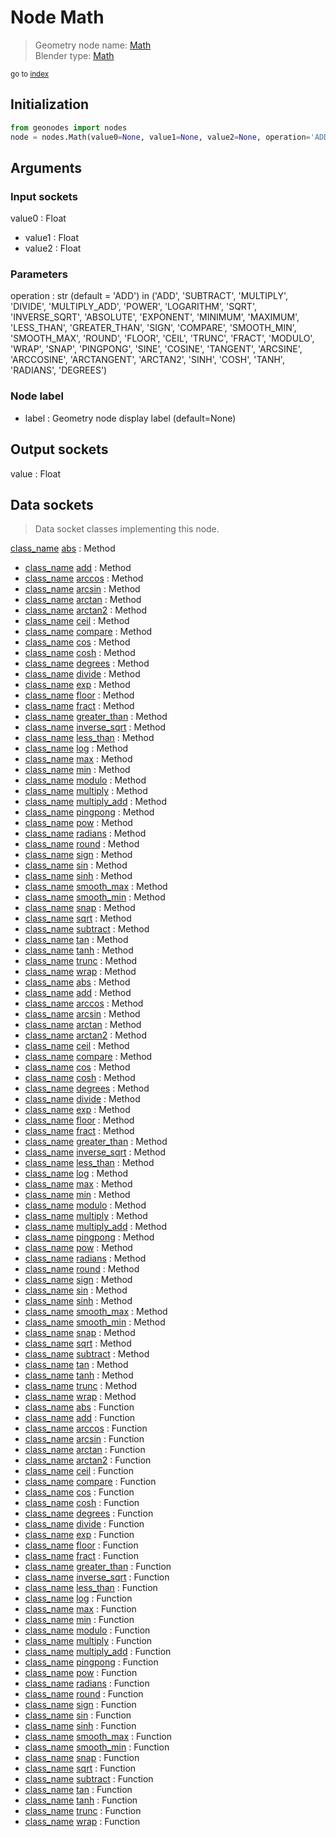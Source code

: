 
# Node Math

> Geometry node name: [Math](https://docs.blender.org/manual/en/latest/modeling/geometry_nodes/material/math.html)<br>
  Blender type: [Math](https://docs.blender.org/api/current/bpy.types.ShaderNodeMath.html)
  
<sub>go to [index](/docs/index.md)</sub>

## Initialization

```python
from geonodes import nodes
node = nodes.Math(value0=None, value1=None, value2=None, operation='ADD', label=None)
```



## Arguments


### Input sockets

value0 : Float
- value1 : Float
- value2 : Float

### Parameters

operation : str (default = 'ADD') in ('ADD', 'SUBTRACT', 'MULTIPLY', 'DIVIDE', 'MULTIPLY_ADD', 'POWER', 'LOGARITHM', 'SQRT', 'INVERSE_SQRT', 'ABSOLUTE', 'EXPONENT', 'MINIMUM', 'MAXIMUM', 'LESS_THAN', 'GREATER_THAN', 'SIGN', 'COMPARE', 'SMOOTH_MIN', 'SMOOTH_MAX', 'ROUND', 'FLOOR', 'CEIL', 'TRUNC', 'FRACT', 'MODULO', 'WRAP', 'SNAP', 'PINGPONG', 'SINE', 'COSINE', 'TANGENT', 'ARCSINE', 'ARCCOSINE', 'ARCTANGENT', 'ARCTAN2', 'SINH', 'COSH', 'TANH', 'RADIANS', 'DEGREES')

### Node label

- label : Geometry node display label (default=None)

## Output sockets

value : Float

## Data sockets

> Data socket classes implementing this node.
  
[class_name](/docs/sockets/Float.md) [abs](/docs/sockets/Float.md#abs) : Method
- [class_name](/docs/sockets/Float.md) [add](/docs/sockets/Float.md#add) : Method
- [class_name](/docs/sockets/Float.md) [arccos](/docs/sockets/Float.md#arccos) : Method
- [class_name](/docs/sockets/Float.md) [arcsin](/docs/sockets/Float.md#arcsin) : Method
- [class_name](/docs/sockets/Float.md) [arctan](/docs/sockets/Float.md#arctan) : Method
- [class_name](/docs/sockets/Float.md) [arctan2](/docs/sockets/Float.md#arctan2) : Method
- [class_name](/docs/sockets/Float.md) [ceil](/docs/sockets/Float.md#ceil) : Method
- [class_name](/docs/sockets/Float.md) [compare](/docs/sockets/Float.md#compare) : Method
- [class_name](/docs/sockets/Float.md) [cos](/docs/sockets/Float.md#cos) : Method
- [class_name](/docs/sockets/Float.md) [cosh](/docs/sockets/Float.md#cosh) : Method
- [class_name](/docs/sockets/Float.md) [degrees](/docs/sockets/Float.md#degrees) : Method
- [class_name](/docs/sockets/Float.md) [divide](/docs/sockets/Float.md#divide) : Method
- [class_name](/docs/sockets/Float.md) [exp](/docs/sockets/Float.md#exp) : Method
- [class_name](/docs/sockets/Float.md) [floor](/docs/sockets/Float.md#floor) : Method
- [class_name](/docs/sockets/Float.md) [fract](/docs/sockets/Float.md#fract) : Method
- [class_name](/docs/sockets/Float.md) [greater_than](/docs/sockets/Float.md#greater_than) : Method
- [class_name](/docs/sockets/Float.md) [inverse_sqrt](/docs/sockets/Float.md#inverse_sqrt) : Method
- [class_name](/docs/sockets/Float.md) [less_than](/docs/sockets/Float.md#less_than) : Method
- [class_name](/docs/sockets/Float.md) [log](/docs/sockets/Float.md#log) : Method
- [class_name](/docs/sockets/Float.md) [max](/docs/sockets/Float.md#max) : Method
- [class_name](/docs/sockets/Float.md) [min](/docs/sockets/Float.md#min) : Method
- [class_name](/docs/sockets/Float.md) [modulo](/docs/sockets/Float.md#modulo) : Method
- [class_name](/docs/sockets/Float.md) [multiply](/docs/sockets/Float.md#multiply) : Method
- [class_name](/docs/sockets/Float.md) [multiply_add](/docs/sockets/Float.md#multiply_add) : Method
- [class_name](/docs/sockets/Float.md) [pingpong](/docs/sockets/Float.md#pingpong) : Method
- [class_name](/docs/sockets/Float.md) [pow](/docs/sockets/Float.md#pow) : Method
- [class_name](/docs/sockets/Float.md) [radians](/docs/sockets/Float.md#radians) : Method
- [class_name](/docs/sockets/Float.md) [round](/docs/sockets/Float.md#round) : Method
- [class_name](/docs/sockets/Float.md) [sign](/docs/sockets/Float.md#sign) : Method
- [class_name](/docs/sockets/Float.md) [sin](/docs/sockets/Float.md#sin) : Method
- [class_name](/docs/sockets/Float.md) [sinh](/docs/sockets/Float.md#sinh) : Method
- [class_name](/docs/sockets/Float.md) [smooth_max](/docs/sockets/Float.md#smooth_max) : Method
- [class_name](/docs/sockets/Float.md) [smooth_min](/docs/sockets/Float.md#smooth_min) : Method
- [class_name](/docs/sockets/Float.md) [snap](/docs/sockets/Float.md#snap) : Method
- [class_name](/docs/sockets/Float.md) [sqrt](/docs/sockets/Float.md#sqrt) : Method
- [class_name](/docs/sockets/Float.md) [subtract](/docs/sockets/Float.md#subtract) : Method
- [class_name](/docs/sockets/Float.md) [tan](/docs/sockets/Float.md#tan) : Method
- [class_name](/docs/sockets/Float.md) [tanh](/docs/sockets/Float.md#tanh) : Method
- [class_name](/docs/sockets/Float.md) [trunc](/docs/sockets/Float.md#trunc) : Method
- [class_name](/docs/sockets/Float.md) [wrap](/docs/sockets/Float.md#wrap) : Method
- [class_name](/docs/sockets/Integer.md) [abs](/docs/sockets/Integer.md#abs) : Method
- [class_name](/docs/sockets/Integer.md) [add](/docs/sockets/Integer.md#add) : Method
- [class_name](/docs/sockets/Integer.md) [arccos](/docs/sockets/Integer.md#arccos) : Method
- [class_name](/docs/sockets/Integer.md) [arcsin](/docs/sockets/Integer.md#arcsin) : Method
- [class_name](/docs/sockets/Integer.md) [arctan](/docs/sockets/Integer.md#arctan) : Method
- [class_name](/docs/sockets/Integer.md) [arctan2](/docs/sockets/Integer.md#arctan2) : Method
- [class_name](/docs/sockets/Integer.md) [ceil](/docs/sockets/Integer.md#ceil) : Method
- [class_name](/docs/sockets/Integer.md) [compare](/docs/sockets/Integer.md#compare) : Method
- [class_name](/docs/sockets/Integer.md) [cos](/docs/sockets/Integer.md#cos) : Method
- [class_name](/docs/sockets/Integer.md) [cosh](/docs/sockets/Integer.md#cosh) : Method
- [class_name](/docs/sockets/Integer.md) [degrees](/docs/sockets/Integer.md#degrees) : Method
- [class_name](/docs/sockets/Integer.md) [divide](/docs/sockets/Integer.md#divide) : Method
- [class_name](/docs/sockets/Integer.md) [exp](/docs/sockets/Integer.md#exp) : Method
- [class_name](/docs/sockets/Integer.md) [floor](/docs/sockets/Integer.md#floor) : Method
- [class_name](/docs/sockets/Integer.md) [fract](/docs/sockets/Integer.md#fract) : Method
- [class_name](/docs/sockets/Integer.md) [greater_than](/docs/sockets/Integer.md#greater_than) : Method
- [class_name](/docs/sockets/Integer.md) [inverse_sqrt](/docs/sockets/Integer.md#inverse_sqrt) : Method
- [class_name](/docs/sockets/Integer.md) [less_than](/docs/sockets/Integer.md#less_than) : Method
- [class_name](/docs/sockets/Integer.md) [log](/docs/sockets/Integer.md#log) : Method
- [class_name](/docs/sockets/Integer.md) [max](/docs/sockets/Integer.md#max) : Method
- [class_name](/docs/sockets/Integer.md) [min](/docs/sockets/Integer.md#min) : Method
- [class_name](/docs/sockets/Integer.md) [modulo](/docs/sockets/Integer.md#modulo) : Method
- [class_name](/docs/sockets/Integer.md) [multiply](/docs/sockets/Integer.md#multiply) : Method
- [class_name](/docs/sockets/Integer.md) [multiply_add](/docs/sockets/Integer.md#multiply_add) : Method
- [class_name](/docs/sockets/Integer.md) [pingpong](/docs/sockets/Integer.md#pingpong) : Method
- [class_name](/docs/sockets/Integer.md) [pow](/docs/sockets/Integer.md#pow) : Method
- [class_name](/docs/sockets/Integer.md) [radians](/docs/sockets/Integer.md#radians) : Method
- [class_name](/docs/sockets/Integer.md) [round](/docs/sockets/Integer.md#round) : Method
- [class_name](/docs/sockets/Integer.md) [sign](/docs/sockets/Integer.md#sign) : Method
- [class_name](/docs/sockets/Integer.md) [sin](/docs/sockets/Integer.md#sin) : Method
- [class_name](/docs/sockets/Integer.md) [sinh](/docs/sockets/Integer.md#sinh) : Method
- [class_name](/docs/sockets/Integer.md) [smooth_max](/docs/sockets/Integer.md#smooth_max) : Method
- [class_name](/docs/sockets/Integer.md) [smooth_min](/docs/sockets/Integer.md#smooth_min) : Method
- [class_name](/docs/sockets/Integer.md) [snap](/docs/sockets/Integer.md#snap) : Method
- [class_name](/docs/sockets/Integer.md) [sqrt](/docs/sockets/Integer.md#sqrt) : Method
- [class_name](/docs/sockets/Integer.md) [subtract](/docs/sockets/Integer.md#subtract) : Method
- [class_name](/docs/sockets/Integer.md) [tan](/docs/sockets/Integer.md#tan) : Method
- [class_name](/docs/sockets/Integer.md) [tanh](/docs/sockets/Integer.md#tanh) : Method
- [class_name](/docs/sockets/Integer.md) [trunc](/docs/sockets/Integer.md#trunc) : Method
- [class_name](/docs/sockets/Integer.md) [wrap](/docs/sockets/Integer.md#wrap) : Method
- [class_name](/docs/sockets/functions.md) [abs](/docs/sockets/functions.md#abs) : Function
- [class_name](/docs/sockets/functions.md) [add](/docs/sockets/functions.md#add) : Function
- [class_name](/docs/sockets/functions.md) [arccos](/docs/sockets/functions.md#arccos) : Function
- [class_name](/docs/sockets/functions.md) [arcsin](/docs/sockets/functions.md#arcsin) : Function
- [class_name](/docs/sockets/functions.md) [arctan](/docs/sockets/functions.md#arctan) : Function
- [class_name](/docs/sockets/functions.md) [arctan2](/docs/sockets/functions.md#arctan2) : Function
- [class_name](/docs/sockets/functions.md) [ceil](/docs/sockets/functions.md#ceil) : Function
- [class_name](/docs/sockets/functions.md) [compare](/docs/sockets/functions.md#compare) : Function
- [class_name](/docs/sockets/functions.md) [cos](/docs/sockets/functions.md#cos) : Function
- [class_name](/docs/sockets/functions.md) [cosh](/docs/sockets/functions.md#cosh) : Function
- [class_name](/docs/sockets/functions.md) [degrees](/docs/sockets/functions.md#degrees) : Function
- [class_name](/docs/sockets/functions.md) [divide](/docs/sockets/functions.md#divide) : Function
- [class_name](/docs/sockets/functions.md) [exp](/docs/sockets/functions.md#exp) : Function
- [class_name](/docs/sockets/functions.md) [floor](/docs/sockets/functions.md#floor) : Function
- [class_name](/docs/sockets/functions.md) [fract](/docs/sockets/functions.md#fract) : Function
- [class_name](/docs/sockets/functions.md) [greater_than](/docs/sockets/functions.md#greater_than) : Function
- [class_name](/docs/sockets/functions.md) [inverse_sqrt](/docs/sockets/functions.md#inverse_sqrt) : Function
- [class_name](/docs/sockets/functions.md) [less_than](/docs/sockets/functions.md#less_than) : Function
- [class_name](/docs/sockets/functions.md) [log](/docs/sockets/functions.md#log) : Function
- [class_name](/docs/sockets/functions.md) [max](/docs/sockets/functions.md#max) : Function
- [class_name](/docs/sockets/functions.md) [min](/docs/sockets/functions.md#min) : Function
- [class_name](/docs/sockets/functions.md) [modulo](/docs/sockets/functions.md#modulo) : Function
- [class_name](/docs/sockets/functions.md) [multiply](/docs/sockets/functions.md#multiply) : Function
- [class_name](/docs/sockets/functions.md) [multiply_add](/docs/sockets/functions.md#multiply_add) : Function
- [class_name](/docs/sockets/functions.md) [pingpong](/docs/sockets/functions.md#pingpong) : Function
- [class_name](/docs/sockets/functions.md) [pow](/docs/sockets/functions.md#pow) : Function
- [class_name](/docs/sockets/functions.md) [radians](/docs/sockets/functions.md#radians) : Function
- [class_name](/docs/sockets/functions.md) [round](/docs/sockets/functions.md#round) : Function
- [class_name](/docs/sockets/functions.md) [sign](/docs/sockets/functions.md#sign) : Function
- [class_name](/docs/sockets/functions.md) [sin](/docs/sockets/functions.md#sin) : Function
- [class_name](/docs/sockets/functions.md) [sinh](/docs/sockets/functions.md#sinh) : Function
- [class_name](/docs/sockets/functions.md) [smooth_max](/docs/sockets/functions.md#smooth_max) : Function
- [class_name](/docs/sockets/functions.md) [smooth_min](/docs/sockets/functions.md#smooth_min) : Function
- [class_name](/docs/sockets/functions.md) [snap](/docs/sockets/functions.md#snap) : Function
- [class_name](/docs/sockets/functions.md) [sqrt](/docs/sockets/functions.md#sqrt) : Function
- [class_name](/docs/sockets/functions.md) [subtract](/docs/sockets/functions.md#subtract) : Function
- [class_name](/docs/sockets/functions.md) [tan](/docs/sockets/functions.md#tan) : Function
- [class_name](/docs/sockets/functions.md) [tanh](/docs/sockets/functions.md#tanh) : Function
- [class_name](/docs/sockets/functions.md) [trunc](/docs/sockets/functions.md#trunc) : Function
- [class_name](/docs/sockets/functions.md) [wrap](/docs/sockets/functions.md#wrap) : Function
  
